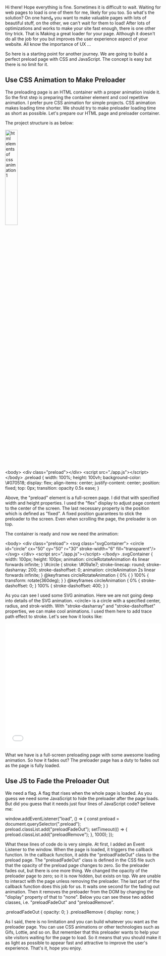 Hi there! Hope everything is fine. Sometimes it is difficult to wait. Waiting for web pages to load is one of them for me, likely for you too. So what's the solution? On one handو you want to make valuable pages with lots of beautiful stuff, on the other, we can't wait for them to load! After lots of optimizations and works to make your site fast enough, there is one other tiny trick. That is Making a great loader for your page. Although it doesn't do all the job for you but improves the user experience aspect of your website. All know the importance of UX ...

So here is a starting point for another journey. We are going to build a perfect preload page with CSS and JavaScript. The concept is easy but there is no limit for it.

## Use CSS Animation to Make Preloader

The preloading page is an HTML container with a proper animation inside it. So the first step is preparing the container element and cool repetitive animation. I prefer pure CSS animation for simple projects. CSS animation makes loading time shorter. We should try to make preloader loading time as short as possible. Let's prepare our HTML page and preloader container.

The project structure is as below:

<div className="images">
<img width="28%" src="/posts/js/preloader-with-css-and-js/folderStructure.png" alt="html elements of css animation 1">
</div>

<SyntaxHighlighter language="xml">
    &lt;body>
        &lt;div class="preload">&lt;/div>
        &lt;script src="./app.js">&lt;/script>
    &lt;/body>
</SyntaxHighlighter>

<SyntaxHighlighter language="css">
    .preload {
        width: 100%;
        height: 100vh;
        background-color: \#070518;
        display: flex;
        align-items: center;
        justify-content: center;
        position: fixed;
        top: 0px;
        transition: opacity 0.5s ease;
    }
</SyntaxHighlighter>

Above, the "preload" element is a full-screen page. I did that with specified width and height properties. I used the "flex" display to adjust page content to the center of the screen. The last necessary property is the position which is defined as "fixed". A fixed position guarantees to stick the preloader to the screen. Even when scrolling the page, the preloader is on top.

The container is ready and now we need the animation:

<SyntaxHighlighter language="xml">
    &lt;body>
        &lt;div class="preload">
            &lt;svg class="svgContainer">
                &lt;circle id="circle" cx="50" cy="50" 
                r="30" stroke-width="6" 
                fill="transparent"/>
            &lt;/svg>
        &lt;/div>
        &lt;script src="./app.js">&lt;/script>
    &lt;/body>
</SyntaxHighlighter>

<SyntaxHighlighter language="css">
    .svgContainer {
        width: 100px;
        height: 100px;
        animation: circleRotateAnimation 4s linear forwards infinite;
    }
    \#circle {
        stroke: \#09a1e7;
        stroke-linecap: round;
        stroke-dasharray: 200;
        stroke-dashoffset: 0;
        animation: circleAnimation 2s linear forwards infinite;
    }
    @keyframes circleRotateAnimation {
        0% {
        }
        100% {
            transform: rotate(360deg);
        }
    }
    @keyframes circleAnimation {
        0% {
            stroke-dashoffset: 0;
        }
        100% {
            stroke-dashoffset: 400;
        }
    }
</SyntaxHighlighter>

As you can see I used some SVG animation. Here we are not going deep into details of the SVG animation. &lt;circle> is a circle with a specified center, radius, and strok-width. With "stroke-dasharray" and "stroke-dashoffset" properties, we can make cool animations. I used them here to add trace path effect to stroke. Let's see how it looks like:

<iframe src="/posts/js/preloader-with-css-and-js/preloader.html" width="100%" height="400px" style="border:none;" scrolling="no"></iframe>

What we have is a full-screen preloading page with some awesome loading animation. So how it fades out? The preloader page has a duty to fades out as the page is fully loaded.

## Use JS to Fade the Preloader Out

We need a flag. A flag that rises when the whole page is loaded. As you guess we need some JavaScript to hide the preloader after the page loads. But did you guess that it needs just four lines of JavaScript code? believe me:

<SyntaxHighlighter language="js">
    window.addEventListener("load", () => {
        const preload = document.querySelector(".preload");
        preload.classList.add("preloadFadeOut");
        setTimeout(() => {
            preload.classList.add("preloadRemove");
        }, 1000);
    });
</SyntaxHighlighter>

What these lines of code do is very simple. At first, I added an Event Listener to the window. When the page is loaded, it triggers the callback function. In the callback function, it adds the "preloadFadeOut" class to the preload page. The "preloadFadeOut" class is defined in the CSS file such that the opacity of the preload page changes to zero. So the preloader fades out, but there is one more thing. We changed the opacity of the preloader page to zero; so it is now hidden, but exists on top. We are unable to interact with the page unless removing the preloader. The last part of the callback function does this job for us. It waits one second for the fading out animation. Then it removes the preloader from the DOM by changing the "display" property of that to "none". Below you can see these two added classes, i.e. "preloadFadeOut" and "preloadRemove".

<SyntaxHighlighter language="css">
    .preloadFadeOut {
        opacity: 0;
    }
    .preloadRemove {
        display: none;
    }
</SyntaxHighlighter>

As I said, there is no limitation and you can build whatever you want as the preloader page. You can use CSS animations or other technologies such as Gifs, Lottie, and so on. But remember that this preloader wants to help your site visitors waiting for the page to load. So it means that you should make it as light as possible to appear fast and attractive to improve the user's experience. That's it, hope you enjoy.
